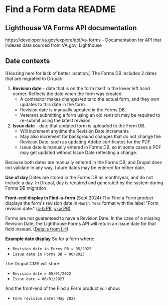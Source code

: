 # Find a Form data README

## Lighthouse VA Forms API documentation
https://developer.va.gov/explore/api/va-forms - Documentation for API that indexes data sourced from VA.gov, Lighthouse


## Date contexts
(Housing here for lack of better location.)
The Forms DB includes 2 dates that are migrated to Drupal: 
1. **Revision date** - date that is on the form itself in the lower left hand corner. Reflects the date when the form was created. 
    * A contractor makes changes/edits to the actual form, and they own updates to this date in the form.
    * Revision date is manually updated in the Forms DB.
    * Veterans submitting a form using an old revision may be required to re-submit using the latest revision.
2. **Issue date** - date that updated form is uploaded to the Form DB.
    * Will increment anytime the Revision Date increments
    * May also increment for background changes that do not change the Revision Date, such as updating Adobe certificates for the PDF. 
    * Issue date is manually entered in Forms DB, so in some cases a PDF may get updated without Issue Date reflecting a change.
    
Because both dates are manually entered in the Forms DB, and Drupal does not validate in any way, future dates may be entered for either date.

**Use of day**
Dates are stored in the Forms DB as month/year, and do not include a day.
In Drupal, day is required and generated by the system during Forms DB migration.

**Front-end display in Find-a-form**
(Sept 2024) The Find a Form product displays the form's revision date in `Month Year` format with the label "Form revision date." ([c-b PR](https://github.com/department-of-veterans-affairs/content-build/pull/2280/files), [v-w PR)](https://github.com/department-of-veterans-affairs/vets-website/pull/32039/files)

Forms are not guaranteed to have a Revision Date. In the case of a missing Revision Date, the Lighthouse Forms API will return an Issue date for that field instead. ([Details from LH](https://dsva.slack.com/archives/CUB5X5MGF/p1740755074593239))

**Example date display**
So for a form where: 
* `Revision date in Forms DB = 05/2022`
* `Issue date in Forms DB = 06/2023`

The Drupal CMS will store: 
* `Revision date = 05/01/2022`
* `Issue date = 06/01/2023`

And the front-end of the Find a Form product will show: 
* `Form revision date: May 2022`
